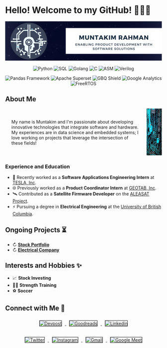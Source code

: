 # Hello! Welcome to my GitHub! 🙋🏽‍♂️

[![Header](Images/Banner_2024.png "Header")](https://www.linkedin.com/in/muntakim-rahman/)

<!-- **Dipto9999/dipto9999** is a ✨ _special_ ✨ repository because its `README.md` (this file) appears on your GitHub profile. -->

<p align="center">
    <img src="https://img.shields.io/badge/Python-3776AB?style=for-the-badge&logo=python&logoColor=white" title="Python">
    <img src="https://img.shields.io/badge/SQL-FF9900?style=for-the-badge&logo=sqlite&logoColor=white" title="SQL">
    <img src="https://img.shields.io/badge/Go-00ADD8?style=for-the-badge&logo=go&logoColor=white" title="Golang">
    <img src="https://img.shields.io/badge/C-A8B9CC?style=for-the-badge&logo=c&logoColor=black" title="C">
    <img src="https://img.shields.io/badge/ASM-00498C?style=for-the-badge&logo=Arm&logoColor=white" title="ASM">
    <img src="https://img.shields.io/badge/Verilog-0078D7?style=for-the-badge&logo=IEEE&logoColor=white" title="Verilog">
</p>

<p align="center">
    <img src="https://img.shields.io/badge/Pandas-2C2D72?style=for-the-badge&logo=pandas&logoColor=white" title="Pandas Framework">
    <img src="https://img.shields.io/badge/Apache%20Superset-3F3C3B?style=for-the-badge&logo=apache%20echarts&logoColor=white" title="Apache Superset">
    <img src="https://img.shields.io/badge/Big_Query-4285F4?style=for-the-badge&logo=Google%20Cloud&logoColor=white" title="GBQ Shield">
    <img src="https://img.shields.io/badge/Google_Analytics-DB4437?style=for-the-badge&logo=GoogleTagManager&logoColor=white" title="Google Analytics">
    <img src="https://img.shields.io/badge/FreeRTOS-00ADD8?style=for-the-badge&logo=STMicroelectronics&logoColor=white" title="FreeRTOS">
</p>

## About Me

<div style="display: flex; align-items: center;">
    <div style="margin-left: 20px;"/>
        <p>My name is Muntakim and I'm passionate about developing innovative technologies that integrate software and hardware. My experiences are in data science and embedded systems; I love working on projects that leverage the intersection of these fields!</p>
    </div>
    <div style="align-items: center; margin-left: 20px;">
        <img src="Images/Circuit_Board.jpg" width="200" height="150"/>
    </div>
</div>

### Experience and Education

- 🔋 Recently worked as a **Software Applications Engineering Intern** at [TESLA, Inc](https://www.tesla.com/en_eu/megapack).
- 🌐 Previously worked as a **Product Coordinator Intern** at [GEOTAB, Inc](https://www.geotab.com/).
- 🛰️ Contributed as a **Satellite Firmware Developer** on the [ALEASAT Project](https://www.ubcorbit.com/).
- ⚡ Pursuing a degree in **Electrical Engineering** at the [University of British Columbia](https://you.ubc.ca/ubc_programs/electrical-engineering-vancouver/).

## Ongoing Projects ⏳

- ↻ [**Stock Portfolio**](https://github.com/Dipto9999/Stock_Price_Correlations)
- ↻ [**Electrical Company**](https://github.com/Dipto9999/Electrical_Company)

## Interests and Hobbies ✨

- 📈 **Stock Investing**
- 🏋️‍♂️ **Strength Training**
- ⚽ **Soccer**

## Connect with Me 🤝

<div class="post-preview">
    <p align="center">
        <a href="https://devpost.com/Dipto9999">
            <img src="https://img.shields.io/badge/Devpost-440099?style=for-the-badge&logo=devpost&logoColor=white&link=https://devpost.com/Dipto9999" title="Devpost" style="border: 1px solid #000000; margin: 10px;">
        </a>
        <a href="https://www.goodreads.com/user/show/153601337-muntakim-rahman">
            <img src="https://img.shields.io/badge/GoodReads-F05032?style=for-the-badge&logo=Goodreads&logoColor=white&link=https://www.goodreads.com/user/show/153601337-muntakim-rahman" title="Goodreads" style="border: 1px solid #000000; margin: 10px;">
        </a>
        <a href="https://www.linkedin.com/in/muntakim-rahman/">
            <img src="https://img.shields.io/badge/Linkedin-0077B5?style=for-the-badge&logo=Linkedin&logoColor=white&link=https://www.linkedin.com/in/muntakim-rahman/" title="Linkedin" style="border: 1px solid #000000; margin: 10px;">
        </a>
    </p>
    <p align="center">
        <a href="https://twitter.com/Dipto9999">
            <img src="https://img.shields.io/badge/Twitter-1DA1F2?style=for-the-badge&logo=twitter&logoColor=white&link=https://twitter.com/Muntakim9999" title="Twitter" style="border: 1px solid #000000; margin: 10px;">
        </a>
        <a href="https://www.instagram.com/dipto9999/">
            <img src="https://img.shields.io/badge/Instagram-E4405F?style=for-the-badge&logo=Instagram&logoColor=white&link=https://www.instagram.com/dipto9999/" title="Instagram" style="border: 1px solid #000000; margin: 10px;">
        </a>
        <a href="mailto:dipto100@alum.ubc.ca">
            <img src="https://img.shields.io/badge/Email_me!-D14836?style=for-the-badge&logo=Gmail&logoColor=white&link=mailto:dipto100@alum.ubc.ca" title="Gmail" style="border: 1px solid #000000; margin: 10px;">
        </a>
        <a href="https://calendly.com/muntakim-rahman">
            <img src="https://img.shields.io/badge/Let's_Chat!-4285F4?style=for-the-badge&logo=Google%20Meet&logoColor=white&link=https://calendly.com/muntakim-rahman" title="Google Meet" style="border: 1px solid #000000; margin: 10px;">
        </a>
    </p>
</div>